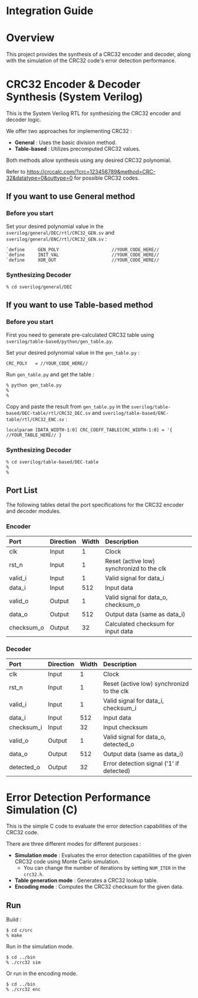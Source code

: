 # Integration Guide

# Overview

This project provides the synthesis of a CRC32 encoder and decoder, along with the simulation of the CRC32 code's error detection performance.

# CRC32 Encoder & Decoder Synthesis (System Verilog)

This is the System Verilog RTL for synthesizing the CRC32 encoder and decoder logic.

We offer two approaches for implementing CRC32 :

+ **General** : Uses the basic division method.
+ **Table-based** : Utilizes precomputed CRC32 values.

Both methods allow synthesis using any desired CRC32 polynomial.

Refer to https://crccalc.com/?crc=123456789&method=CRC-32&datatype=0&outtype=0 for possible CRC32 codes.

## If you want to use **General** method

### Before you start

Set your desired polynomial value in the `sverilog/general/DEC/rtl/CRC32_GEN.sv` and `sverilog/general/ENC/rtl/CRC32_GEN.sv` :

```
`define     GEN_POLY                    //YOUR_CODE_HERE//
`define     INIT_VAL                    //YOUR_CODE_HERE//
`define     XOR_OUT                     //YOUR_CODE_HERE//
```

### Synthesizing Decoder

```
% cd sverilog/general/DEC
```

## If you want to use **Table-based** method

### Before you start

First you need to generate pre-calculated CRC32 table using `sverilog/table-based/python/gen_table.py`.

Set your desired polynomial value in the `gen_table.py` :

```
CRC_POLY   = //YOUR_CODE_HERE//
```

Run `gen_table.py` and get the table :

```
% python gen_table.py
%
%
```

Copy and paste the result from `gen_table.py` in the `sverilog/table-based/DEC-table/rtl/CRC32_DEC.sv` and `sverilog/table-based/ENC-table/rtl/CRC32_ENC.sv` :

```
localparam [DATA_WIDTH-1:0] CRC_COEFF_TABLE[CRC_WIDTH-1:0] = '{ //YOUR_TABLE_HERE// }
```

### Synthesizing Decoder

```
% cd sverilog/table-based/DEC-table
%
%
```

## Port List

The following tables detail the port specifications for the CRC32 encoder and decoder modules.

### Encoder
| Port           | Direction | Width    | Description                               |
| :---           | :---      | :---     | :---                                      |
| clk            | Input     | 1        | Clock                                     |
| rst_n          | Input     | 1        | Reset (active low) synchronizd to the clk |
| valid_i        | Input     | 1        | Valid signal for data_i                   |
| data_i         | Input     | 512      | Input data                                |
| valid_o        | Output    | 1        | Valid signal for data_o, checksum_o       |
| data_o         | Output    | 512      | Output data (same as data_i)              |
| checksum_o     | Output    | 32       | Calculated checksum for input data        |

### Decoder
| Port           | Direction | Width    | Description                               |
| :---           | :---      | :---     | :---                                      |
| clk            | Input     | 1        | Clock                                     |
| rst_n          | Input     | 1        | Reset (active low) synchronizd to the clk |
| valid_i        | Input     | 1        | Valid signal for data_i, checksum_i       |
| data_i         | Input     | 512      | Input data                                |
| checksum_i     | Input     | 32       | Input checksum                            |
| valid_o        | Output    | 1        | Valid signal for data_o, detected_o       |
| data_o         | Output    | 512      | Output data (same as data_i)              |
| detected_o     | Output    | 32       | Error detection signal ('1' if detected)  |      

# Error Detection Performance Simulation (C)

This is the simple C code to evaluate the error detection capabilities of the CRC32 code.

There are three different modes for different purposes :

+ **Simulation mode** : Evaluates the error detection capabilities of the given CRC32 code using Monte Carlo simulation.
  + You can change the number of iterations by setting `NUM_ITER` in the `crc32.h`.
+ **Table generation mode** : Generates a CRC32 lookup table.
+ **Encoding mode** : Computes the CRC32 checksum for the given data.

## Run

Build :

```
$ cd c/src
% make
```

Run in the simulation mode.

```
$ cd ../bin
% ./crc32 sim
```

Or run in the encoding mode.

```
$ cd ../bin
% ./crc32 enc
```
